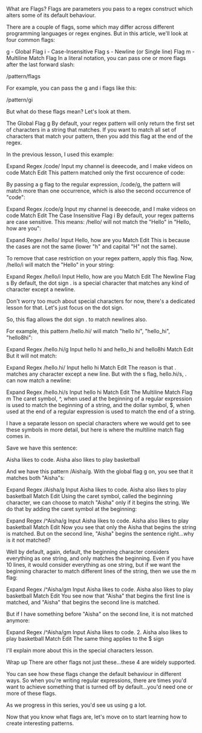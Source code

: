 What are Flags?
Flags are parameters you pass to a regex construct which alters some of its default behaviour.

There are a couple of flags, some which may differ across different programming languages or regex engines. But in this article, we'll look at four common flags:

g - Global Flag
i - Case-Insensitive Flag
s - Newline (or Single line) Flag
m - Multiline Match Flag
In a literal notation, you can pass one or more flags after the last forward slash:

/pattern/flags

For example, you can pass the g and i flags like this:

/pattern/gi

But what do these flags mean? Let's look at them.

The Global Flag g
By default, your regex pattern will only return the first set of characters in a string that matches. If you want to match all set of characters that match your pattern, then you add this flag at the end of the regex.

In the previous lesson, I used this example:

Expand
Regex
/code/
Input
my channel is deeecode, and I make videos on code
Match
Edit
This pattern matched only the first occurence of code:

By passing a g flag to the regular expression, /code/g, the pattern will match more than one occurrence, which is also the second occurrence of "code":

Expand
Regex
/code/g
Input
my channel is deeecode, and I make videos on code
Match
Edit
The Case Insensitive Flag i
By default, your regex patterns are case sensitive. This means: /hello/ will not match the "Hello" in "Hello, how are you":

Expand
Regex
/hello/
Input
Hello, how are you
Match
Edit
This is because the cases are not the same (lower "h" and capital "H" not the same).

To remove that case restriction on your regex pattern, apply this flag. Now, /hello/i will match the "Hello" in your string:

Expand
Regex
/hello/i
Input
Hello, how are you
Match
Edit
The Newline Flag s
By default, the dot sign . is a special character that matches any kind of character except a newline.

Don't worry too much about special characters for now, there's a dedicated lesson for that. Let's just focus on the dot sign.

So, this flag allows the dot sign . to match newlines also.

For example, this pattern /hello.hi/ will match "hello hi", "hello_hi", "hello8hi":

Expand
Regex
/hello.hi/g
Input
hello hi and hello_hi and hello8hi
Match
Edit
But it will not match:

Expand
Regex
/hello.hi/
Input
hello
hi
Match
Edit
The reason is that . matches any character except a new line. But with the s flag, hello.hi/s, . can now match a newline:

Expand
Regex
/hello.hi/s
Input
hello
hi
Match
Edit
The Multiline Match Flag m
The caret symbol, ^, when used at the beginning of a regular expression is used to match the beginning of a string, and the dollar symbol, $, when used at the end of a regular expression is used to match the end of a string.

I have a separate lesson on special characters where we would get to see these symbols in more detail, but here is where the multiline match flag comes in.

Save we have this sentence:

Aisha likes to code.
Aisha also likes to play basketball

And we have this pattern /Aisha/g. With the global flag g on, you see that it matches both "Aisha"s:

Expand
Regex
/Aisha/g
Input
Aisha likes to code.
Aisha also likes to play basketball
Match
Edit
Using the caret symbol, called the beginning character, we can choose to match "Aisha" only if it begins the string. We do that by adding the caret symbol at the beginning:

Expand
Regex
/^Aisha/g
Input
Aisha likes to code.
Aisha also likes to play basketball
Match
Edit
Now you see that only the Aisha that begins the string is matched. But on the second line, "Aisha" begins the sentence right…why is it not matched?

Well by default, again, default, the beginning character considers everything as one string, and only matches the beginning. Even if you have 10 lines, it would consider everything as one string, but if we want the beginning character to match different lines of the string, then we use the m flag:

Expand
Regex
/^Aisha/gm
Input
Aisha likes to code.
Aisha also likes to play basketball
Match
Edit
You see now that "Aisha" that begins the first line is matched, and "Aisha" that begins the second line is matched.

But if I have something before "Aisha" on the second line, it is not matched anymore:

Expand
Regex
/^Aisha/gm
Input
Aisha likes to code. 2. Aisha also likes to play basketball
Match
Edit
The same thing applies to the $ sign

I'll explain more about this in the special characters lesson.

Wrap up
There are other flags not just these…these 4 are widely supported.

You can see how these flags change the default behaviour in different ways. So when you're writing regular expressions, there are times you'd want to achieve something that is turned off by default…you'd need one or more of these flags.

As we progress in this series, you'd see us using g a lot.

Now that you know what flags are, let's move on to start learning how to create interesting patterns.
